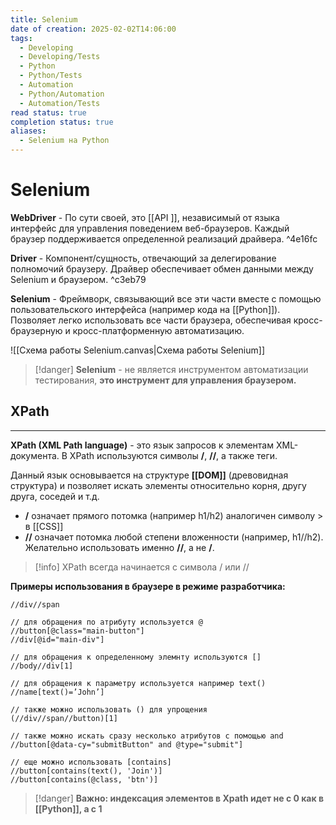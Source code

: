 ```yaml
---
title: Selenium
date of creation: 2025-02-02T14:06:00
tags:
  - Developing
  - Developing/Tests
  - Python
  - Python/Tests
  - Automation
  - Python/Automation
  - Automation/Tests
read status: true
completion status: true
aliases:
  - Selenium на Python
---
```

# Selenium

**WebDriver** - По сути своей, это [[API ]], независимый от языка интерфейс для управления поведением веб-браузеров. Каждый браузер поддерживается определенной реализаций драйвера. ^4e16fc

**Driver** - Компонент/сущность, отвечающий за делегирование полномочий браузеру. Драйвер обеспечивает обмен данными между Selenium и браузером.  ^c3eb79

**Selenium** - Фреймворк, связывающий все эти части вместе с помощью пользовательского интерфейса (например кода на [[Python]]). Позволяет легко использовать все части браузера, обеспечивая кросс-браузерную и кросс-платформенную автоматизацию.

![[Схема работы Selenium.canvas|Схема работы Selenium]]

>[!danger]
>**Selenium** - не является инструментом автоматизации тестирования, **это инструмент для управления браузером.**


## XPath
---

**XPath (XML Path language)** - это язык запросов к элементам XML-документа. В XPath используются символы **/**, **//**, а также теги.

Данный язык основывается на структуре **[[DOM]]** (древовидная структура) и позволяет искать элементы относительно корня, другу друга, соседей и т.д.

- **/** означает прямого потомка (например h1/h2) аналогичен символу > в [[CSS]]
- **//** означает потомка любой степени вложенности (например, h1//h2). Желательно использовать именно **//**, а не **/**.

>[!info]
>XPath всегда начинается с символа / или //


**Примеры использования в браузере в режиме разработчика:**
```browser-console
//div//span

// для обращения по атрибуту используется @
//button[@class="main-button"]
//div[@id="main-div"]

// для обращения к определенному элемнту используются []
//body//div[1]

// для обращения к параметру используется например text()
//name[text()=’John’]

// также можно использовать () для упрощения
(//div//span//button)[1]

// также можно искать сразу несколько атрибутов с помощью and
//button[@data-cy="submitButton" and @type="submit"]

// еще можно использовать [contains]
//button[contains(text(), 'Join')]
//button[contains(@class, 'btn')]
```

>[!danger]
>**Важно: индексация элементов в Xpath идет не с 0 как в [[Python]], а с 1**

